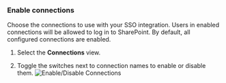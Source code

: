 ### Enable connections

Choose the connections to use with your SSO integration. Users in enabled connections will be allowed to log in to SharePoint. By default, all configured connections are enabled.

1. Select the **Connections** view.

2. Toggle the switches next to connection names to enable or disable them.
![Enable/Disable Connections](https://auth0.com/docs/media/articles/dashboard/sso-integrations/settings-connections-sharepoint.png)